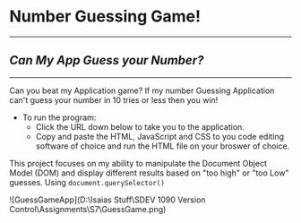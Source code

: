 # Number Guessing Game! 
---
## *Can My App Guess **your** Number?*
___
Can you beat my Application game? If my number Guessing Application can't guess your number in 10 tries or less then you win! 

+ To run the program:
  + Click the URL down below to take you to the application.
  + Copy and paste the HTML, JavaScript and CSS to you code editing software of choice and run the HTML
  file on your broswer of choice. 

 This project focuses on my ability to manipulate the Document Object Model (DOM) and display different results
 based on "too high" or "too Low" guesses. Using `document.querySelector()`

![GuessGameApp](D:\Isaias Stuff\SDEV 1090 Version Control\Assignments\S7\GuessGame.png)